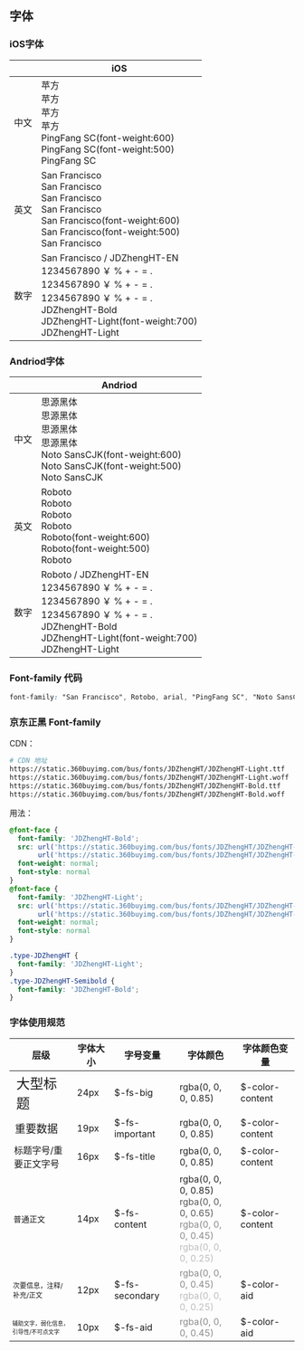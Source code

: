 ## 字体

### iOS字体

<table>
  <thead>
    <th></th>
    <th>iOS</th>
  </thead>
  <tbody class="typo-content">
    <tr>
      <td class="typo-content-title typo-PingFang-Semibold">中文</td>
      <td>
        <div class="typo-PingFang-Medium-text">苹方</div>
        <div class="typo-content-demo">
          <div class="typo-PingFang-Semibold">苹方</div>
          <div class="typo-PingFang-Medium">苹方</div>
          <div class="typo-PingFang">苹方</div>
        </div>
        <div>
          <div class="typo-PingFang-Semibold">PingFang SC(font-weight:600)</div>
          <div class="typo-PingFang-Medium">PingFang SC(font-weight:500)</div>
          <div class="typo-PingFang">PingFang SC</div>
        </div>
      </td>
    </tr>
    <tr>
      <td class="typo-content-title typo-PingFang-Semibold">英文</td>
      <td>
        <div class="typo-PingFang-Medium-text">San Francisco</div>
        <div class="typo-content-demo">
          <div class="typo-SanFrancisco-Semibold">San Francisco</div>
          <div class="typo-SanFrancisco-Regular">San Francisco</div>
          <div class="typo-SanFrancisco">San Francisco</div>
        </div>
        <div>
          <div class="typo-SanFrancisco-Semibold">San Francisco(font-weight:600)</div>
          <div class="typo-SanFrancisco-Regular">San Francisco(font-weight:500)</div>
          <div class="typo-SanFrancisco">San Francisco</div>
        </div>
      </td>
    </tr>
    <tr>
      <td class="typo-content-title typo-PingFang-Semibold">数字</td>
      <td>
        <div class="typo-PingFang-Medium-text">San Francisco / JDZhengHT-EN</div>
        <div class="typo-content-demo">
          <div class="typo-JDZhengHT-Semibold">1234567890 ￥ % + - = .</div>
          <div class="typo-JDZhengHT-Medium">1234567890 ￥ % + - = .</div>
          <div class="typo-JDZhengHT">1234567890 ￥ % + - = .</div>
        </div>
        <div>
          <div class="typo-PingFang-Semibold">JDZhengHT-Bold</div>
          <div class="typo-PingFang-Medium">JDZhengHT-Light(font-weight:700)</div>
          <div class="typo-PingFang">JDZhengHT-Light</div>
        </div>
      </td>
    </tr>
  </tbody>
</table>

### Andriod字体

<table>
  <thead>
    <th></th>
    <th>Andriod</th>
  </thead>
  <tbody class="typo-content">
    <tr>
      <td class="typo-content-title typo-PingFang-Semibold">中文</td>
      <td>
        <div class="typo-PingFang-Medium-text">思源黑体</div>
        <div class="typo-content-demo">
          <div class="typo-Source-Medium">思源黑体</div>
          <div class="typo-Source-Normal">思源黑体</div>
          <div class="typo-Source">思源黑体</div>
        </div>
        <div>
          <div class="typo-Source-Medium">Noto SansCJK(font-weight:600)</div>
          <div class="typo-Source-Normal">Noto SansCJK(font-weight:500)</div>
          <div class="typo-Source">Noto SansCJK</div>
        </div>
      </td>
    </tr>
    <tr>
      <td class="typo-content-title typo-PingFang-Semibold">英文</td>
      <td>
        <div class="typo-PingFang-Medium-text">Roboto</div>
        <div class="typo-content-demo">
          <div class="typo-Roboto-Medium">Roboto</div>
          <div class="typo-Roboto-Normal">Roboto</div>
          <div class="typo-Roboto">Roboto</div>
        </div>
        <div>
          <div class="typo-Roboto-Medium">Roboto(font-weight:600)</div>
          <div class="typo-Roboto-Normal">Roboto(font-weight:500)</div>
          <div class="typo-Roboto">Roboto</div>
        </div>
      </td>
    </tr>
    <tr>
      <td class="typo-content-title typo-PingFang-Semibold">数字</td>
      <td>
        <div class="typo-PingFang-Medium-text">Roboto / JDZhengHT-EN</div>
        <div class="typo-content-demo">
          <div class="typo-JDZhengHT-Semibold">1234567890 ￥ % + - = .</div>
          <div class="typo-JDZhengHT-Medium">1234567890 ￥ % + - = .</div>
          <div class="typo-JDZhengHT">1234567890 ￥ % + - = .</div>
        </div>
        <div>
          <div class="typo-PingFang-Semibold">JDZhengHT-Bold</div>
          <div class="typo-PingFang-Medium">JDZhengHT-Light(font-weight:700)</div>
          <div class="typo-PingFang">JDZhengHT-Light</div>
        </div>
      </td>
    </tr>
  </tbody>
</table>

### Font-family 代码
```css
font-family: "San Francisco", Rotobo, arial, "PingFang SC", "Noto SansCJK", "Microsoft Yahei", sans-serif;
```


### 京东正黑 Font-family

CDN：

``` bash
# CDN 地址
https://static.360buyimg.com/bus/fonts/JDZhengHT/JDZhengHT-Light.ttf
https://static.360buyimg.com/bus/fonts/JDZhengHT/JDZhengHT-Light.woff
https://static.360buyimg.com/bus/fonts/JDZhengHT/JDZhengHT-Bold.ttf
https://static.360buyimg.com/bus/fonts/JDZhengHT/JDZhengHT-Bold.woff
```

用法：

```css
@font-face {
  font-family: 'JDZhengHT-Bold';
  src: url('https://static.360buyimg.com/bus/fonts/JDZhengHT/JDZhengHT-Bold.woff') format('woff'), /* chrome, firefox */
       url('https://static.360buyimg.com/bus/fonts/JDZhengHT/JDZhengHT-Bold.ttf') format('truetype'); /* chrome, firefox, opera, Safari, Android, iOS 4.2+*/
  font-weight: normal;
  font-style: normal
}
@font-face {
  font-family: 'JDZhengHT-Light';
  src: url('https://static.360buyimg.com/bus/fonts/JDZhengHT/JDZhengHT-Light.woff') format('woff'), /* chrome, firefox */
       url('https://static.360buyimg.com/bus/fonts/JDZhengHT/JDZhengHT-Light.ttf') format('truetype'); /* chrome, firefox, opera, Safari, Android, iOS 4.2+*/
  font-weight: normal;
  font-style: normal
}

.type-JDZhengHT {
  font-family: 'JDZhengHT-Light';
}
.type-JDZhengHT-Semibold {
  font-family: 'JDZhengHT-Bold';
}
```

### 字体使用规范

<table>
  <thead>
    <tr>
      <th>层级</th>
      <th>字体大小</th>
      <th>字号变量</th>
      <th>字体颜色</th>
      <th>字体颜色变量</th>
    </tr>
  </thead>
  <tbody>
    <tr>
      <td style="font-size: 24px;">大型标题</td>
      <td>24px</td>
      <td>$-fs-big</td>
      <td style="color: rgba(0, 0, 0, 0.85);">rgba(0, 0, 0, 0.85)</td>
      <td>$-color-content</td>
    </tr>
    <tr>
      <td style="font-size: 19px;">重要数据</td>
      <td>19px</td>
      <td>$-fs-important</td>
      <td style="color: rgba(0, 0, 0, 0.85);">rgba(0, 0, 0, 0.85)</td>
      <td>$-color-content</td>
    </tr>
    <tr>
      <td style="font-size: 16px;">标题字号/重要正文字号</td>
      <td>16px</td>
      <td>$-fs-title</td>
      <td style="color: rgba(0, 0, 0, 0.85);">rgba(0, 0, 0, 0.85)</td>
      <td>$-color-content</td>
    </tr>
    <tr>
      <td style="font-size: 14px;">普通正文</td>
      <td>14px</td>
      <td>$-fs-content</td>
      <td>
        <div style="color: rgba(0, 0, 0, 0.85);">rgba(0, 0, 0, 0.85)</div>
        <div style="color: rgba(0, 0, 0, 0.65);">rgba(0, 0, 0, 0.65)</div>
        <div style="color: rgba(0, 0, 0, 0.45);">rgba(0, 0, 0, 0.45)</div>
        <div style="color: rgba(0, 0, 0, 0.25);">rgba(0, 0, 0, 0.25)</div>
      </td>
      <td>$-color-content</td>
    </tr>
    <tr>
      <td style="font-size: 12px;">次要信息，注释/补充/正文</td>
      <td>12px</td>
      <td>$-fs-secondary</td>
      <td>
        <div style="color: rgba(0, 0, 0, 0.45);">rgba(0, 0, 0, 0.45)</div>
        <div style="color: rgba(0, 0, 0, 0.25);">rgba(0, 0, 0, 0.25)</div>
      </td>
      <td>$-color-aid</td>
    </tr>
    <tr>
      <td style="font-size: 10px;">辅助文字，弱化信息，引导性/不可点文字</td>
      <td>10px</td>
      <td>$-fs-aid</td>
      <td style="color: rgba(0, 0, 0, 0.45);">rgba(0, 0, 0, 0.45)</td>
      <td>$-color-aid</td>
    </tr>
  </tbody>
</table>